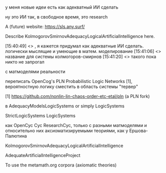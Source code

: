 у меня новые идеи есть как адекватный ИИ сделать

ну это ИИ так, в свободное время, это research

A (future) website: https://sls.any.surf/

Describe KolmogorovSmirnovAdequacyLogicalArtificialIntelligence here.


[15:40:49] <> , я кажется придумал как адекватные ИИ сделать. логически мыслящие и умеющие в матем. моделирование
[15:41:06] <> название для системы колмогоров-смирнов
[15:41:20] <> такого пока никто не запрогал

с матмоделями реальности

переписать OpenCog's PLN Probabilistic Logic Networks [1], вероятностную логику сместить в область системы "тервер"

[1] https://github.com/nonlin-lin-chaos-order-etc-etal/pln (a PLN fork)

в AdequacyModelsLogicSystems or simply LogicSystems

StrictLogicSystems LogicSystems


как OpenCyc Cyc ResearchCyc, только с разными матмоделями и относительно них аксиоматизируемыми теориями, 
как у Ершова-Палютина

KolmogorovSmirnovAdequacyLogicalArtificialIntelligence

AdequateArtificialIntelligenceProject

To use the metamath.org corpora (axiomatic theories)
